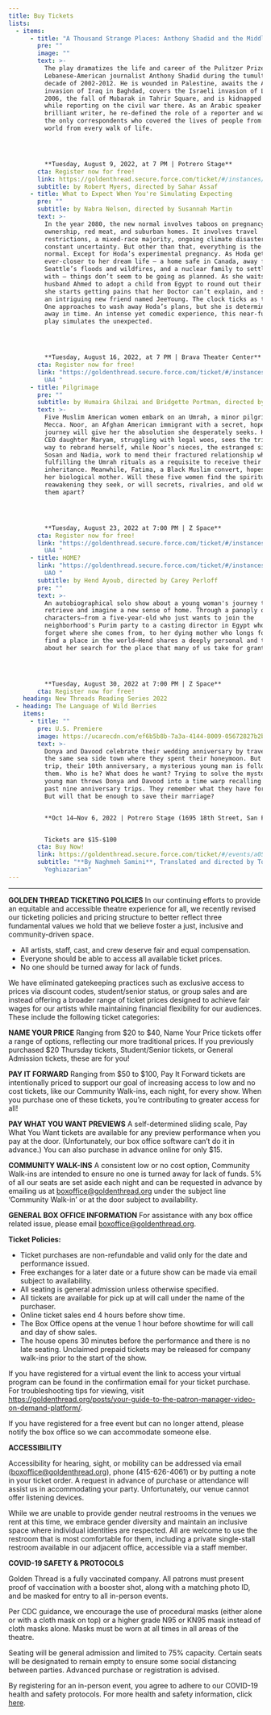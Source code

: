 ```yaml
---
title: Buy Tickets
lists:
  - items:
      - title: "A Thousand Strange Places: Anthony Shadid and the Middle East"
        pre: ""
        image: ""
        text: >-
          The play dramatizes the life and career of the Pulitzer Prize-winning,
          Lebanese-American journalist Anthony Shadid during the tumultuous
          decade of 2002-2012. He is wounded in Palestine, awaits the American
          invasion of Iraq in Baghdad, covers the Israeli invasion of Lebanon in
          2006, the fall of Mubarak in Tahrir Square, and is kidnapped in Libya
          while reporting on the civil war there. As an Arabic speaker and a
          brilliant writer, he re-defined the role of a reporter and was one of
          the only correspondents who covered the lives of people from the Arab
          world from every walk of life.




          **Tuesday, August 9, 2022, at 7 PM | Potrero Stage**
        cta: Register now for free!
        link: https://goldenthread.secure.force.com/ticket/#/instances/a0F3Z00000vCYVMUA4
        subtitle: by Robert Myers, directed by Sahar Assaf
      - title: What to Expect When You're Simulating Expecting
        pre: ""
        subtitle: by Nabra Nelson, directed by Susannah Martin
        text: >-
          In the year 2080, the new normal involves taboos on pregnancy, car
          ownership, red meat, and suburban homes. It involves travel
          restrictions, a mixed-race majority, ongoing climate disasters, and
          constant uncertainty. But other than that, everything is the old
          normal. Except for Hoda’s experimental pregnancy. As Hoda gets
          ever-closer to her dream life – a home safe in Canada, away from
          Seattle’s floods and wildfires, and a nuclear family to settle down
          with – things don’t seem to be going as planned. As she waits for her
          husband Ahmed to adopt a child from Egypt to round out their family,
          she starts getting pains that her Doctor can’t explain, and she meets
          an intriguing new friend named JeeYoung. The clock ticks as the Big
          One approaches to wash away Hoda’s plans, but she is determined to fly
          away in time. An intense yet comedic experience, this near-futuristic
          play simulates the unexpected.




          **Tuesday, August 16, 2022, at 7 PM | Brava Theater Center**
        cta: Register now for free!
        link: "https://goldenthread.secure.force.com/ticket/#/instances/a0F3Z00000vCZEL\
          UA4 "
      - title: Pilgrimage
        pre: ""
        subtitle: by Humaira Ghilzai and Bridgette Portman, directed by Aidaa Peerzada
        text: >-
          Five Muslim American women embark on an Umrah, a minor pilgrimage, to
          Mecca. Noor, an Afghan American immigrant with a secret, hopes the
          journey will give her the absolution she desperately seeks. Her tech
          CEO daughter Maryam, struggling with legal woes, sees the trip as a
          way to rebrand herself, while Noor’s nieces, the estranged sisters
          Sosan and Nadia, work to mend their fractured relationship while
          fulfilling the Umrah rituals as a requisite to receive their
          inheritance. Meanwhile, Fatima, a Black Muslim convert, hopes to find
          her biological mother. Will these five women find the spiritual
          reawakening they seek, or will secrets, rivalries, and old wounds tear
          them apart?




          **Tuesday, August 23, 2022 at 7:00 PM | Z Space**
        cta: Register now for free!
        link: "https://goldenthread.secure.force.com/ticket/#/instances/a0F3Z00000vCYWA\
          UA4 "
      - title: HOME?
        link: "https://goldenthread.secure.force.com/ticket/#/instances/a0F3Z00000vCYW5\
          UAO "
        subtitle: by Hend Ayoub, directed by Carey Perloff
        pre: ""
        text: >-
          An autobiographical solo show about a young woman's journey to
          retrieve and imagine a new sense of home. Through a panoply of vivid
          characters—from a five-year-old who just wants to join the
          neighborhood's Purim party to a casting director in Egypt who can't
          forget where she comes from, to her dying mother who longs for her to
          find a place in the world—Hend shares a deeply personal and true story
          about her search for the place that many of us take for granted: Home.




          **Tuesday, August 30, 2022 at 7:00 PM | Z Space**
        cta: Register now for free!
    heading: New Threads Reading Series 2022
  - heading: The Language of Wild Berries
    items:
      - title: ""
        pre: U.S. Premiere
        image: https://ucarecdn.com/ef6b5b8b-7a3a-4144-8009-05672827b2b8/
        text: >-
          Donya and Davood celebrate their wedding anniversary by traveling to
          the same sea side town where they spent their honeymoon. But on this
          trip, their 10th anniversary, a mysterious young man is following
          them. Who is he? What does he want? Trying to solve the mystery of the
          young man throws Donya and Davood into a time warp recalling their
          past nine anniversary trips. They remember what they have forgotten.
          But will that be enough to save their marriage?


          **Oct 14–Nov 6, 2022 | Potrero Stage (1695 18th Street, San Francisco)**


          Tickets are $15-$100
        cta: Buy Now!
        link: https://goldenthread.secure.force.com/ticket/#/events/a0S3Z000007ZpRWUA0
        subtitle: "**By Naghmeh Samini**, Translated and directed by Torange
          Yeghiazarian"
---
```

- - -

**GOLDEN THREAD TICKETING POLICIES**
In our continuing efforts to provide an equitable and accessible theatre experience for all, we recently revised our ticketing policies and pricing structure to better reflect three fundamental values we hold that we believe foster a just, inclusive and community-driven space.

* All artists, staff, cast, and crew deserve fair and equal compensation.
* Everyone should be able to access all available ticket prices.
* No one should be turned away for lack of funds.

We have eliminated gatekeeping practices such as exclusive access to prices via discount codes, student/senior status, or group sales and are instead offering a broader range of ticket prices designed to achieve fair wages for our artists while maintaining financial flexibility for our audiences. These include the following ticket categories:

**NAME YOUR PRICE** 
Ranging from $20 to $40, Name Your Price tickets offer a range of options, reflecting our more traditional prices. If you previously purchased $20 Thursday tickets, Student/Senior tickets, or General Admission tickets, these are for you!

**PAY IT FORWARD** 
Ranging from $50 to $100, Pay It Forward tickets are intentionally priced to support our goal of increasing access to low and no cost tickets, like our Community Walk-ins, each night, for every show. When you purchase one of these tickets, you’re contributing to greater access for all!

**PAY WHAT YOU WANT PREVIEWS**
A self-determined sliding scale, Pay What You Want tickets are available for any preview performance when you pay at the door. (Unfortunately, our box office software can’t do it in advance.) You can also purchase in advance online for only $15.

**COMMUNITY WALK-INS**
A consistent low or no cost option, Community Walk-ins are intended to ensure no one is turned away for lack of funds. 5% of all our seats are set aside each night and can be requested in advance by emailing us at boxoffice@goldenthread.org under the subject line ‘Community Walk-in’ or at the door subject to availability. 

**GENERAL BOX OFFICE INFORMATION**
For assistance with any box office related issue, please email boxoffice@goldenthread.org.

**Ticket Policies:**

* Ticket purchases are non-refundable and valid only for the date and performance issued.
* Free exchanges for a later date or a future show can be made via email subject to availability.
* All seating is general admission unless otherwise specified.
* All tickets are available for pick up at will call under the name of the purchaser.
* Online ticket sales end 4 hours before show time.
* The Box Office opens at the venue 1 hour before showtime for will call and day of show sales. 
* The house opens 30 minutes before the performance and there is no late seating. Unclaimed prepaid tickets may be released for company walk-ins prior to the start of the show.

If you have registered for a virtual event the link to access your virtual program can be found in the confirmation email for your ticket purchase. For troubleshooting tips for viewing, visit https://goldenthread.org/posts/your-guide-to-the-patron-manager-video-on-demand-platform/.

If you have registered for a free event but can no longer attend, please notify the box office so we can accommodate someone else.

**ACCESSIBILITY**

Accessibility for hearing, sight, or mobility can be addressed via email (boxoffice@goldenthread.org), phone (415-626-4061) or by putting a note in your ticket order. A request in advance of purchase or attendance will assist us in accommodating your party. Unfortunately, our venue cannot offer listening devices.

While we are unable to provide gender neutral restrooms in the venues we rent at this time, we embrace gender diversity and maintain an inclusive space where individual identities are respected. All are welcome to use the restroom that is most comfortable for them, including a private single-stall restroom available in our adjacent office, accessible via a staff member.

**COVID-19 SAFETY & PROTOCOLS** 

Golden Thread is a fully vaccinated company. All patrons must present proof of vaccination with a booster shot, along with a matching photo ID, and be masked for entry to all in-person events.

Per CDC guidance, we encourage the use of procedural masks (either alone or with a cloth mask on top) or a higher grade N95 or KN95 mask instead of cloth masks alone. Masks must be worn at all times in all areas of the theatre.

Seating will be general admission and limited to 75% capacity. Certain seats will be designated to remain empty to ensure some social distancing between parties. Advanced purchase or registration is advised.

By registering for an in-person event, you agree to adhere to our COVID-19 health and safety protocols. For more health and safety information, click [here](https://goldenthread.org/posts/health-safety-protocols/).